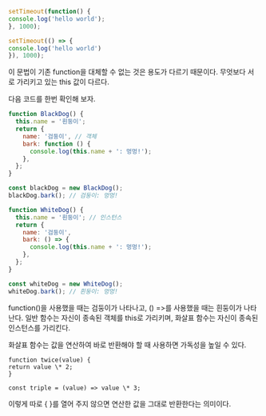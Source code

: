 ```js
setTimeout(function() {
console.log('hello world');
}, 1000);

setTimeout(() => {
console.log('hello world')
}), 1000);
```

이 문법이 기존 function을 대체할 수 없는 것은 용도가 다르기 때문이다. 무엇보다 서로 가리키고 있는 this 값이 다르다.

다음 코드를 한번 확인해 보자.

```js
function BlackDog() {
  this.name = '흰둥이';
  return {
    name: '검둥이', // 객체
    bark: function () {
      console.log(this.name + ': 멍멍!');
    },
  };
}

const blackDog = new BlackDog();
blackDog.bark(); // 검둥이: 멍멍!

function WhiteDog() {
  this.name = '흰둥이'; // 인스턴스
  return {
    name: '검둥이',
    bark: () => {
      console.log(this.name + ': 멍멍!');
    },
  };
}

const whiteDog = new WhiteDog();
whiteDog.bark(); // 흰둥이: 멍멍!
```

function()을 사용했을 때는 검둥이가 나타나고, () =>를 사용했을 때는 흰둥이가 나타난다. 일반 함수는 자신이 종속된 객체를 this로 가리키며, 화살표 함수는 자신이 종속된 인스턴스를 가리킨다.

화살표 함수는 값을 연산하여 바로 반환해야 할 때 사용하면 가독성을 높일 수 있다.

```
function twice(value) {
return value \* 2;
}

const triple = (value) => value \* 3;
```

이렇게 따로 { }를 열어 주지 않으면 연산한 값을 그대로 반환한다는 의미이다.
